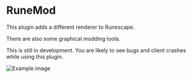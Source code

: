 # RuneMod
This plugin adds a different renderer to Runescape.

There are also some graphical modding tools.

This is still in development. You are likely to see bugs and client crashes while using this plugin.

![Example image](https://i.imgur.com/MHk8NX8.gif)

